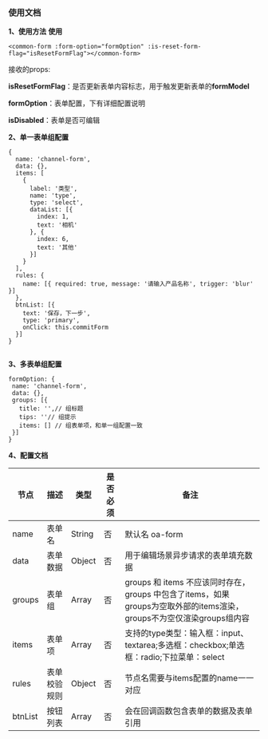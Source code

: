 ### 使用文档

**1、使用方法**
**使用**
```
<common-form :form-option="formOption" :is-reset-form-flag="isResetFormFlag"></common-form>
```
接收的props:

**isResetFormFlag**：是否更新表单内容标志，用于触发更新表单的**formModel**

**formOption**：表单配置，下有详细配置说明

**isDisabled**：表单是否可编辑

**2、单一表单组配置**

```
{
  name: 'channel-form',
  data: {},
  items: [
    {
      label: '类型',
      name: 'type',
      type: 'select',
      dataList: [{
        index: 1,
        text: '相机'
      }, {
        index: 6,
        text: '其他'
      }]
    }
  ],
  rules: {
    name: [{ required: true, message: '请输入产品名称', trigger: 'blur' }]
  },
  btnList: [{
    text: '保存，下一步',
    type: 'primary',
    onClick: this.commitForm
  }]
}
 
```

**3、多表单组配置**

```
formOption: {
 name: 'channel-form',
 data: {},
 groups: [{
   title: '',// 组标题
   tips: ''// 组提示
   items: [] // 组表单项，和单一组配置一致
 }]
}
```
**4、配置文档**

| 节点 | 描述 | 类型 |是否必须|备注|
| ------------- |-------------| -----| -----| -----|
| name| 表单名 | String|否|默认名 oa-form|
| data| 表单数据 | Object|否|用于编辑场景异步请求的表单填充数据|
| groups| 表单组 | Array|否|groups 和 items 不应该同时存在，groups 中包含了items，如果groups为空取外部的items渲染，groups不为空仅渲染groups组内容|
| items| 表单项 | Array|否|支持的type类型：输入框：input、textarea;多选框：checkbox;单选框：radio;下拉菜单：select|
| rules| 表单校验规则 | Object|否|节点名需要与items配置的name一一对应|
| btnList| 按钮列表 | Array|否|会在回调函数包含表单的数据及表单引用|
